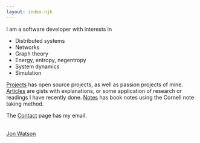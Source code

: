 ```yaml
---
layout: index.njk
---
```

I am a software developer with interests in 
* Distributed systems
* Networks
* Graph theory
* Energy, entropy, negentropy
* System dynamics
* Simulation

<a href="projects.html"><span class="blue-text text-lighten-2">Projects</span></a> has open source projects, as well
as passion projects of mine. <a href="articles.html"><span class="blue-text text-lighten-2">Articles</span></a> are gists with explanations, or some application
of research or readings I have recently done. <a href="notes.html"><span class="blue-text text-lighten-2">Notes</span></a> has book notes
using the Cornell note taking method.

The <a href="contact.html"><span class="blue-text text-lighten-2">Contact</span></a> page has my email.

<div class="divider"></div>
<br>
<div class="row">
    <div class="col s1"></div>
    <div class="col s5">
        <div class="LI-profile-badge"  data-version="v1" data-size="medium" data-locale="en_US" data-type="horizontal" data-theme="light" data-vanity="jon-watson-2285b9192"><a class="LI-simple-link" href='https://www.linkedin.com/in/jon-watson-2285b9192?trk=profile-badge'>Jon Watson</a></div>
    </div>
    <div class="col s1"></div>
    <div class="col s5 hide-on-med-and-down">
        <div class="github-card" data-github="neighbrum" data-width="400" data-height="" data-theme="default"></div>
        <script src="//cdn.jsdelivr.net/github-cards/latest/widget.js"></script>
    </div>
</div>
